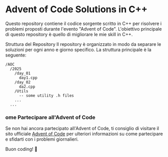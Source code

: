 # Advent of Code Solutions in C++
Questo repository contiene il codice sorgente scritto in C++ per risolvere i problemi proposti durante l'evento "Advent of Code". 
L'obiettivo principale di questo repository è quello di migliorare le mie skill in C++.

Struttura del Repository
Il repository è organizzato in modo da separare le soluzioni per ogni anno e giorno specifico. La struttura principale è la seguente:

```
/AOC
  /2025
    /day_01
      day1.cpp
    /day_02
      da2.cpp
    /Utils
      -- some utility .h files
    ...
  ...
```

### ome Partecipare all'Advent of Code
Se non hai ancora partecipato all'Advent of Code, ti consiglio di visitare il sito ufficiale [Advent of Code](https://adventofcode.com/) per ulteriori informazioni su come partecipare e sfidarti con i problemi giornalieri.

Buon coding! 🚀
